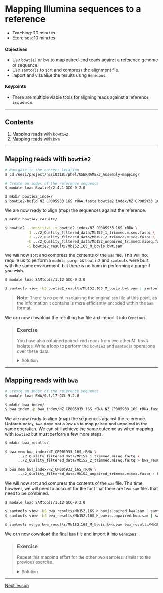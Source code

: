# Mapping Illumina sequences to a reference

* Teaching: 20 minutes
* Exercises: 10 minutes

#### Objectives

* Use `bowtie2` or `bwa` to map paired-end reads against a reference genome or sequence.
* Use `samtools` to sort and compress the alignment file.
* Import and visualise the results using `Geneious`.

#### Keypoints

* There are multiple viable tools for aligning reads against a reference sequence.

---

## Contents

1. [Mapping reads with `bowtie2`](#mapping-reads-with-bowtie2)
1. [Mapping reads with `bwa`](#mapping-reads-with-bwa)

---

## Mapping reads with `bowtie2`

<Text to come>
  
```bash
# Navigate to the correct location
$ cd /nesi/project/nesi03181/phel/USERNAME/3_Assembly-mapping/

# Create an index of the reference sequence
$ module load Bowtie2/2.4.1-GCC-9.2.0

$ mkdir bowtie2_index/
$ bowtie2-build NZ_CP005933_16S_rRNA.fasta bowtie2_index/NZ_CP005933_16S_rRNA
```

We are now ready to align (map) the sequences against the reference.

```bash
$ mkdir bowtie2_results/

$ bowtie2 --sensitive -x bowtie2_index/NZ_CP005933_16S_rRNA \
          -1 ../2_Quality_filtered_data/Mb152_1_trimmed.miseq.fastq \
          -2 ../2_Quality_filtered_data/Mb152_2_trimmed.miseq.fastq \
          -U ../2_Quality_filtered_data/Mb152_unpaired_trimmed.miseq.fastq \
          -S bowtie2_results/Mb152.16S_M_bovis.bwt.sam
```

We will now sort and compress the contents of the `sam` file. This will not require us to perform a `module purge` as `bowtie2` and `samtools` were built with the same environment, but there is no harm in performing a purge if you wish.

```bash
$ module load SAMtools/1.12-GCC-9.2.0

$ samtools view -bS bowtie2_results/Mb152.16S_M_bovis.bwt.sam | samtools sort -o bowtie2_results/Mb152.16S_M_bovis.bwt.bam
```

> **Note:** There is no point in retaining the original `sam` file at this point, as the information it contains is more efficiently encoded within the `bam` format.

We can now download the resulting `bam` file and import it into `Geneious`.

> ### Exercise
>
> You have also obtained paired-end reads from two other *M. bovis* isolates. Write a loop to perform the `bowtie2` and `samtools` operations over these data.
>
> <details>
> <summary>Solution</summary>
>
> ```bash
> $ module load Bowtie2/2.4.1-GCC-9.2.0
> $ module load SAMtools/1.12-GCC-9.2.0
>
> $ for i in Mb1 Mb168;
> do
>      bowtie2 --sensitive -x bowtie2_index/NZ_CP005933_16S_rRNA \
>              -1 ../2_Quality_filtered_data/${i}_1_trimmed.miseq.fastq \
>              -2 ../2_Quality_filtered_data/${i}_2_trimmed.miseq.fastq \
>              -U ../2_Quality_filtered_data/${i}_unpaired_trimmed.miseq.fastq \
>              -S bowtie2_results/${i}.16S_M_bovis.bwt.sam
>     samtools view -bS bowtie2_results/${i}.16S_M_bovis.bwt.sam | samtools sort -o bowtie2_results/${i}.16S_M_bovis.bwt.bam
> done
> ```
> </details>

---

## Mapping reads with `bwa`

<Text to come>

```bash
# Create an index of the reference sequence
$ module load BWA/0.7.17-GCC-9.2.0

$ mkdir bwa_index/
$ bwa index -p bwa_index/NZ_CP005933_16S_rRNA NZ_CP005933_16S_rRNA.fasta
```

We are now ready to align (map) the sequences against the reference. Unforetunatey, `bwa` does not allow us to map paired and unpaired in the same operation. We can still achieve the same outcome as when mapping with `bowtie2` but must perform a few more steps.

```bash
$ mkdir bwa_results/

$ bwa mem bwa_index/NZ_CP005933_16S_rRNA \
      ../2_Quality_filtered_data/Mb152_1_trimmed.miseq.fastq \
      ../2_Quality_filtered_data/Mb152_2_trimmed.miseq.fastq > bwa_results/Mb152.16S_M_bovis.paired.bwa.sam

$ bwa mem bwa_index/NZ_CP005933_16S_rRNA \
      ../2_Quality_filtered_data/Mb152_unpaired_trimmed.miseq.fastq > bwa_results/Mb152.16S_M_bovis.unpaired.bwa.sam
```

We will now sort and compress the contents of the `sam` file. This time, however, we will need to account for the fact that there are two `sam` files that need to be combined.

```bash
$ module load SAMtools/1.12-GCC-9.2.0

$ samtools view -bS bwa_results/Mb152.16S_M_bovis.paired.bwa.sam | samtools sort -o bwa_results/Mb152.16S_M_bovis.paired.bwa.bam
$ samtools view -bS bwa_results/Mb152.16S_M_bovis.unpaired.bwa.sam | samtools sort -o bwa_results/Mb152.16S_M_bovis.unpaired.bwa.bam

$ samtools merge bwa_results/Mb152.16S_M_bovis.bwa.bam bwa_results/Mb152.16S_M_bovis.paired.bwa.bam bwa_results/Mb152.16S_M_bovis.unpaired.bwa.bam
```

We can now download the final `bam` file and import it into `Geneious`.

> ### Exercise
>
> Repeat this mapping effort for the other two samples, similar to the previous exercise.
>
> <details>
> <summary>Solution</summary>
>
> ```bash
> $ module load BWA/0.7.17-GCC-9.2.0
> $ module load SAMtools/1.12-GCC-9.2.0
>
> $ for i in Mb1 Mb168;
> do
>     # Map
>     bwa mem bwa_index/NZ_CP005933_16S_rRNA \
>             ../2_Quality_filtered_data/${i}_1_trimmed.miseq.fastq \
>             ../2_Quality_filtered_data/${i}_2_trimmed.miseq.fastq > bwa_results/${i}.16S_M_bovis.paired.bwa.sam
>     bwa mem bwa_index/NZ_CP005933_16S_rRNA ../2_Quality_filtered_data/${i}_unpaired_trimmed.miseq.fastq > bwa_results/${i}.16S_M_bovis.unpaired.bwa.sam
>
>     # Sort and merge
>     samtools view -bS bwa_results/${i}.16S_M_bovis.paired.bwa.sam | samtools sort -o bwa_results/${i}.16S_M_bovis.paired.bwa.bam
>     samtools view -bS bwa_results/${i}.16S_M_bovis.unpaired.bwa.sam | samtools sort -o bwa_results/${i}.16S_M_bovis.unpaired.bwa.bam
>     samtools merge bwa_results/${i}.16S_M_bovis.bwa.bam bwa_results/${i}.16S_M_bovis.*.bwa.bam
>
>     # Tidy up
>     rm bwa_results/${i}.16S_M_bovis.{paired,unpaired}.bwa.{bam,sam}
> done
> ```
> </details>

---

[Next lesson](03-ont-mapping.md)
